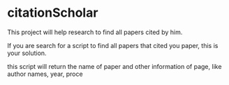 # citationScholar
This project will help research to find all papers cited by him.

If you are search for a script to find all papers that cited you paper, this is your solution.


this script will return the name of paper and other information of page, like author names, year, proce
